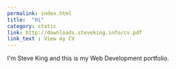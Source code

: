 ```yaml
---
permalink: index.html
title:  "Hi"
category: static
link: http://downloads.steveking.info/cv.pdf
link_text : View my CV
---
```


I'm Steve King and this is my Web Development portfolio.
